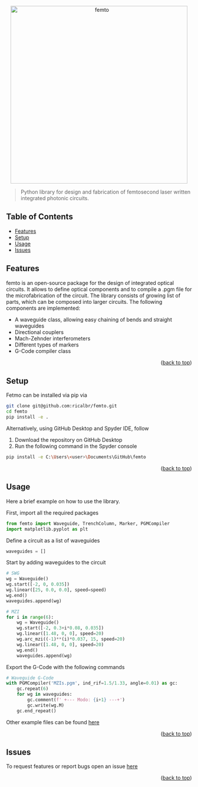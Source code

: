 <div id="top"></div>
<!-- PROJECT LOGO -->
<br />
<div align="center">
  <a href="https://github.com/github_username/repo_name">
    <img src="https://user-images.githubusercontent.com/45992199/169658724-72260dc7-26c5-4ff4-bdbb-a0ff6635d893.png" alt="femto" width="480">
  </a>
</div>

> Python library for design and fabrication of femtosecond laser written integrated photonic circuits.

## Table of Contents
* [Features](#features)
* [Setup](#setup)
* [Usage](#usage)
* [Issues](#issues)
<!-- * [License](#license) -->

## Features
femto is an open-source package for the design of integrated optical circuits. It allows to define optical components and to compile a .pgm file for the microfabrication of the circuit. The library consists of growing list of parts, which can be composed into larger circuits.
The following components are implemented:
* A waveguide class, allowing easy chaining of bends and straight waveguides
* Directional couplers
* Mach-Zehnder interferometers
* Different types of markers
* G-Code compiler class

<p align="right">(<a href="#top">back to top</a>)</p>


## Setup
Fetmo can be installed via pip via
```bash
git clone git@github.com:ricalbr/femto.git
cd femto
pip install -e .
```

Alternatively, using GitHub Desktop and Spyder IDE, follow

1. Download the repository on GitHub Desktop 
2. Run the following command in the Spyder console
```bash
pip install -e C:\Users\<user>\Documents\GitHub\femto
```
<p align="right">(<a href="#top">back to top</a>)</p>


## Usage
Here a brief example on how to use the library.

First, import all the required packages
```python
from femto import Waveguide, TrenchColumn, Marker, PGMCompiler
import matplotlib.pyplot as plt
```

Define a circuit as a list of waveguides
```python
waveguides = []
```

Start by adding waveguides to the circuit
```python
# SWG
wg = Waveguide()
wg.start([-2, 0, 0.035])
wg.linear([25, 0.0, 0.0], speed=speed)
wg.end()
waveguides.append(wg)

# MZI
for i in range(6):
    wg = Waveguide()
    wg.start([-2, 0.3+i*0.08, 0.035])
    wg.linear([1.48, 0, 0], speed=20)
    wg.arc_mzi((-1)**(i)*0.037, 15, speed=20)
    wg.linear([1.48, 0, 0], speed=20)
    wg.end()
    waveguides.append(wg)
```

Export the G-Code with the following commands
```python
# Waveguide G-Code
with PGMCompiler('MZIs.pgm', ind_rif=1.5/1.33, angle=0.01) as gc:
    gc.repeat(6)
    for wg in waveguides:
        gc.comment(f' +--- Modo: {i+1} ---+')
        gc.write(wg.M)
    gc.end_repeat()
```
Other example files can be found [here](https://github.com/ricalbr/femto/tree/main/examples)

<p align="right">(<a href="#top">back to top</a>)</p>

## Issues
To request features or report bugs open an issue [here](https://github.com/ricalbr/femto/issues)

<p align="right">(<a href="#top">back to top</a>)</p>
